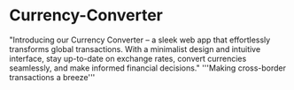 # Currency-Converter
"Introducing our Currency Converter – a sleek web app that effortlessly transforms global transactions. With a minimalist design and intuitive interface, stay up-to-date on exchange rates, convert currencies seamlessly, and make informed financial decisions."   '''Making cross-border transactions a breeze'''
